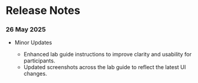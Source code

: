 # Release Notes

### 26 May 2025

- Minor Updates

    - Enhanced lab guide instructions to improve clarity and usability for participants.  
    - Updated screenshots across the lab guide to reflect the latest UI changes.
